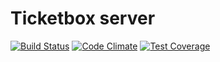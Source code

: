 # Ticketbox server

[![Build Status](https://travis-ci.org/ssigg/ticketbox-server-php.svg?branch=master)](https://travis-ci.org/ssigg/ticketbox-server-php) [![Code Climate](https://codeclimate.com/github/ssigg/ticketbox-server-php/badges/gpa.svg)](https://codeclimate.com/github/ssigg/ticketbox-server-php) [![Test Coverage](https://codeclimate.com/github/ssigg/ticketbox-server-php/badges/coverage.svg)](https://codeclimate.com/github/ssigg/ticketbox-server-php/coverage)